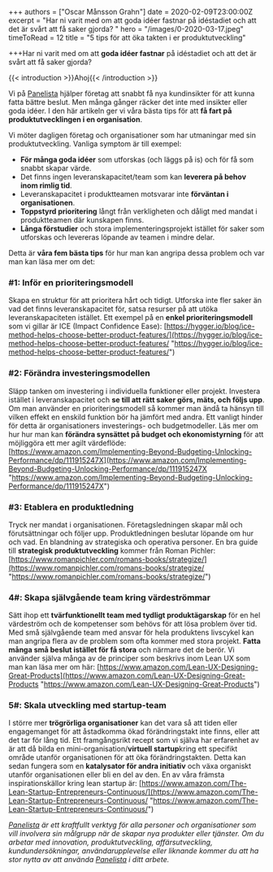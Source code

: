+++
authors = ["Oscar Månsson Grahn"]
date = 2020-02-09T23:00:00Z
excerpt = "Har ni varit med om att goda idéer fastnar på idéstadiet och att det är svårt att få saker gjorda? "
hero = "/images/0-2020-03-17.jpeg"
timeToRead = 12
title = "5 tips för att öka takten i er produktutveckling"

+++Har ni varit med om att **goda idéer fastnar** på idéstadiet och att det är svårt att få saker gjorda?

{{< introduction >}}Ahoj{{< /introduction >}}

Vi på [Panelista](https://panelista.com/?utm_medium=organic_social&utm_source=linkedin&utm_campaign=article&utm_content=productdevelopment) hjälper företag att snabbt få nya kundinsikter för att kunna fatta bättre beslut. Men många gånger räcker det inte med insikter eller goda idéer. I den här artikeln ger vi våra bästa tips för att **få fart på produktutvecklingen i en organisation**.

Vi möter dagligen företag och organisationer som har utmaningar med sin produktutveckling. Vanliga symptom är till exempel:

- **För många goda idéer** som utforskas (och läggs på is) och för få som snabbt skapar värde.
- Det finns ingen leveranskapacitet/team som kan **leverera på behov inom rimlig tid**.
- Leveranskapacitet i produktteamen motsvarar inte **förväntan i organisationen**.
- **Toppstyrd prioritering** långt från verkligheten och dåligt med mandat i produktteamen där kunskapen finns.
- **Långa förstudier** och stora implementeringsprojekt istället för saker som utforskas och levereras löpande av teamen i mindre delar.

Detta är **våra fem bästa tips** för hur man kan angripa dessa problem och var man kan läsa mer om det:

### **#1: Inför en prioriteringsmodell**

Skapa en struktur för att prioritera hårt och tidigt. Utforska inte fler saker än vad det finns leveranskapacitet för, satsa resurser på att utöka leveranskapaciteten istället. Ett exempel på en **enkel prioriteringsmodell** som vi gillar är ICE (Impact Confidence Ease): [https://hygger.io/blog/ice-method-helps-choose-better-product-features/](https://hygger.io/blog/ice-method-helps-choose-better-product-features/ "https://hygger.io/blog/ice-method-helps-choose-better-product-features/")

### #2: Förändra investeringsmodellen

Släpp tanken om investering i individuella funktioner eller projekt. Investera istället i leveranskapacitet och **se till att rätt saker görs, mäts, och följs upp**. Om man använder en prioriteringsmodell så kommer man ändå ta hänsyn till vilken effekt en enskild funktion bör ha jämfört med andra. Ett vanligt hinder för detta är organisationers investerings- och budgetmodeller. Läs mer om hur hur man kan **förändra synsättet på budget och ekonomistyrning** för att möjliggöra ett mer agilt värdeflöde: [https://www.amazon.com/Implementing-Beyond-Budgeting-Unlocking-Performance/dp/111915247X](https://www.amazon.com/Implementing-Beyond-Budgeting-Unlocking-Performance/dp/111915247X "https://www.amazon.com/Implementing-Beyond-Budgeting-Unlocking-Performance/dp/111915247X")

### #3: Etablera en produktledning

Tryck ner mandat i organisationen. Företagsledningen skapar mål och förutsättningar och följer upp. Produktledningen beslutar löpande om hur och vad. En blandning av strategiska och operativa personer. En bra guide till **strategisk produktutveckling** kommer från Roman Pichler: [https://www.romanpichler.com/romans-books/strategize/](https://www.romanpichler.com/romans-books/strategize/ "https://www.romanpichler.com/romans-books/strategize/")

### 4#: Skapa självgående team kring värdeströmmar

Sätt ihop ett **tvärfunktionellt team med tydligt produktägarskap** för en hel värdeström och de kompetenser som behövs för att lösa problem över tid. Med små självgående team med ansvar för hela produktens livscykel kan man angripa flera av de problem som ofta kommer med stora projekt. **Fatta många små beslut istället för få stora** och närmare det de berör. Vi använder själva många av de principer som beskrivs inom Lean UX som man kan läsa mer om här: [https://www.amazon.com/Lean-UX-Designing-Great-Products](https://www.amazon.com/Lean-UX-Designing-Great-Products "https://www.amazon.com/Lean-UX-Designing-Great-Products")

### 5#: Skala utveckling med startup-team

I större mer **trögrörliga organisationer** kan det vara så att tiden eller engagemanget för att åstadkomma ökad förändringstakt inte finns, eller att det tar för lång tid. Ett framgångsrikt recept som vi själva har erfarenhet av är att då bilda en mini-organisation/**virtuell startup**kring ett specifikt område utanför organisationen för att öka förändringstakten. Detta kan sedan fungera som en **katalysator för andra initiativ** och växa organiskt utanför organisationen eller bli en del av den. En av våra främsta inspirationskällor kring lean startup är: [https://www.amazon.com/The-Lean-Startup-Entrepreneurs-Continuous/](https://www.amazon.com/The-Lean-Startup-Entrepreneurs-Continuous/ "https://www.amazon.com/The-Lean-Startup-Entrepreneurs-Continuous/")

[_Panelista_](https://panelista.com/?utm_medium=organic_social&utm_source=linkedin&utm_campaign=article&utm_content=productdevelopment) _är ett kraftfullt verktyg för alla personer och organisationer som vill involvera sin målgrupp när de skapar nya produkter eller tjänster. Om du arbetar med innovation, produktutveckling, affärsutveckling, kundundersökningar, användarupplevelse eller liknande kommer du att ha stor nytta av att använda_ [_Panelista_](https://panelista.com/?utm_medium=organic_social&utm_source=linkedin&utm_campaign=article&utm_content=productdevelopment) _i ditt arbete._
